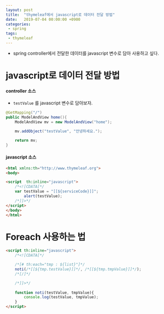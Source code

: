 ```yaml
---
layout: post
title:  "thymeleaf에서 javascript로 데이터 전달 방법"
date:   2019-07-04 00:00:00 +0900
categories:
 - spring
tags: 
 - thymeleaf
---
```

- spring controller에서 전달한 데이터를 javascript 변수로 담아 사용하고 싶다.

# javascript로 데이터 전달 방법

#### controller 소스
- `testValue` 를 javascript 변수로 담아보자.

```java
@GetMapping("/")
public ModelAndView home(){
	ModelAndView mv = new ModelAndView("home");

	mv.addObject("testValue", "안녕하세요.");

	return mv;
}
```

#### javascript 소스
```html
<html xmlns:th="http://www.thymeleaf.org">
<body>

<script  th:inline="javascript">
	/*<![CDATA[*/
	var testValue = "[[${serviceCode}]]";
        alert(testValue);
	/*]]>*/
</script>
</body>
</html>
```

# Foreach 사용하는 법

```html
<script th:inline="javascript">
	/*<![CDATA[*/

	/*[# th:each="tmp : ${list}"]*/
	noti(/*[[${tmp.testValue}]]*/, /*[[${tmp.tmpValue}]]*/);
	/*[/]*/

	/*]]>*/
	
	function noti(testValue, tmpValue){
		console.log(testValue, tmpValue);
	}
</script>
```

